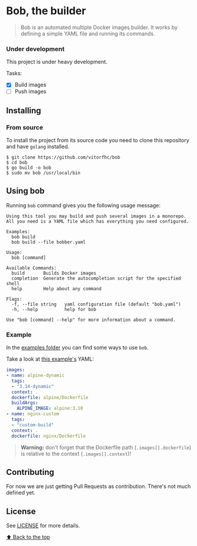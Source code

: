 # Bob, the builder

> Bob is an automated multiple Docker images builder. It works by defining a simple YAML file and running its commands.

### Under development

This project is under heavy development.

Tasks:

- [x] Build images
- [ ] Push images

## Installing

### From source

To install the project from its source code you need to clone this repository and have `golang` installed.

```
$ git clone https://github.com/vitorfhc/bob
$ cd bob
$ go build -o bob
$ sudo mv bob /usr/local/bin
```

## Using bob

Running `bob` command gives you the following usage message:

```
Using this tool you may build and push several images in a monorepo.
All you need is a YAML file which has everything you need configured.

Examples:
  bob build
  bob build --file bobber.yaml

Usage:
  bob [command]

Available Commands:
  build       Builds Docker images
  completion  Generate the autocompletion script for the specified shell
  help        Help about any command

Flags:
  -f, --file string   yaml configuration file (default "bob.yaml")
  -h, --help          help for bob

Use "bob [command] --help" for more information about a command.
```

### Example

In the [examples folder](examples) you can find some ways to use `bob`.

Take a look at [this example's](examples/example_03/bob.yaml) YAML:

```yaml
images:
- name: alpine-dynamic
  tags:
  - "3.14-dynamic"
  context: .
  dockerfile: alpine/Dockerfile
  buildArgs:
    ALPINE_IMAGE: alpine:3.10
- name: nginx-custom
  tags:
  - "custom-build"
  context: .
  dockerfile: nginx/Dockerfile
```

> **Warning:** don't forget that the Dockerfile path (`.images[].dockerfile`) is relative to the context (`.images[].context`)!

## Contributing

For now we are just getting Pull Requests as contribution. There's not much defined yet.

## License

See [LICENSE](LICENSE.md) for more details.

[⬆ Back to the top](#bob-the-builder)<br>
